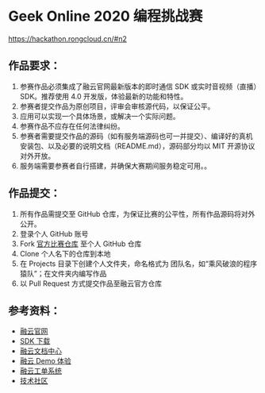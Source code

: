 # Geek Online 2020 编程挑战赛

https://hackathon.rongcloud.cn/#n2

## 作品要求：
1. 参赛作品必须集成了融云官网最新版本的即时通信 SDK 或实时音视频（直播）SDK。推荐使用 4.0 开发版，体验最新的功能和特性。
2. 参赛者提交作品为原创项目，评审会审核源代码，以保证公平。
3. 应用可以实现一个具体场景，或解决一个实际问题。
4. 参赛作品不应存在任何法律纠纷。
5. 参赛者需要提交作品的源码（如有服务端源码也可一并提交）、编译好的真机安装包、以及必要的说明文档（README.md），源码部分均以 MIT 开源协议对外开放。
6. 服务端需要参赛者自行搭建，并确保大赛期间服务稳定可用。。

## 作品提交：
1. 所有作品需提交至 GitHub 仓库，为保证比赛的公平性，所有作品源码将对外公开。
2. 登录个人 GitHub 账号
3. Fork [官方比赛仓库](https://github.com/rongcloud-community/RongCloud_Hackathon_2020) 至个人 GitHub 仓库
4. Clone 个人名下的仓库到本地
5. 在 Projects 目录下创建个人文件夹，命名格式为 团队名，如“乘风破浪的程序猿队”；在文件夹内编写作品
6. 以 Pull Request 方式提交作品至融云官方仓库

## 参考资料：
* [融云官网](https://www.rongcloud.cn/)
* [SDK 下载](https://www.rongcloud.cn/downloads)
* [融云文档中心](https://docs.rongcloud.cn/v3/)
* [融云 Demo 体验](https://www.rongcloud.cn/downloads/demo)
* [融云工单系统](https://developer.rongcloud.cn/ticket)
* [技术社区](https://geekonline.rongcloud.cn/)
